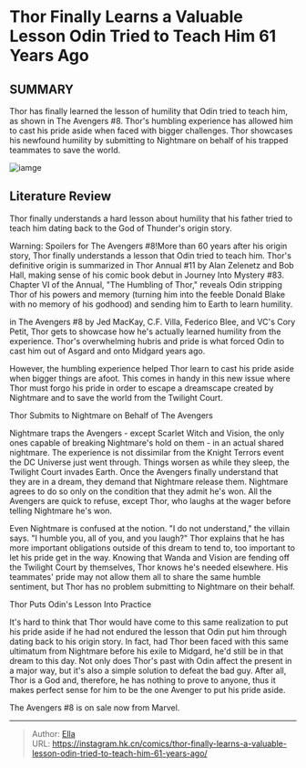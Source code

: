 # Thor Finally Learns a Valuable Lesson Odin Tried to Teach Him 61 Years Ago


## SUMMARY 



  Thor has finally learned the lesson of humility that Odin tried to teach him, as shown in The Avengers #8.   Thor&#39;s humbling experience has allowed him to cast his pride aside when faced with bigger challenges.   Thor showcases his newfound humility by submitting to Nightmare on behalf of his trapped teammates to save the world.  

![iamge](https://static1.srcdn.com/wordpress/wp-content/uploads/2023/06/thor-marvel-purpose-explained.jpg)

## Literature Review

Thor finally understands a hard lesson about humility that his father tried to teach him dating back to the God of Thunder&#39;s origin story. 




Warning: Spoilers for The Avengers #8!More than 60 years after his origin story, Thor finally understands a lesson that Odin tried to teach him. Thor&#39;s definitive origin is summarized in Thor Annual #11 by Alan Zelenetz and Bob Hall, making sense of his comic book debut in Journey Into Mystery #83. Chapter VI of the Annual, &#34;The Humbling of Thor,&#34; reveals Odin stripping Thor of his powers and memory (turning him into the feeble Donald Blake with no memory of his godhood) and sending him to Earth to learn humility.




in The Avengers #8 by Jed MacKay, C.F. Villa, Federico Blee, and VC&#39;s Cory Petit, Thor gets to showcase how he&#39;s actually learned humility from the experience. Thor&#39;s overwhelming hubris and pride is what forced Odin to cast him out of Asgard and onto Midgard years ago.

          

However, the humbling experience helped Thor learn to cast his pride aside when bigger things are afoot. This comes in handy in this new issue where Thor must forgo his pride in order to escape a dreamscape created by Nightmare and to save the world from the Twilight Court.


 Thor Submits to Nightmare on Behalf of The Avengers 
          




Nightmare traps the Avengers - except Scarlet Witch and Vision, the only ones capable of breaking Nightmare&#39;s hold on them - in an actual shared nightmare. The experience is not dissimilar from the Knight Terrors event the DC Universe just went through. Things worsen as while they sleep, the Twilight Court invades Earth. Once the Avengers finally understand that they are in a dream, they demand that Nightmare release them. Nightmare agrees to do so only on the condition that they admit he&#39;s won. All the Avengers are quick to refuse, except Thor, who laughs at the wager before telling Nightmare he&#39;s won.

Even Nightmare is confused at the notion. &#34;I do not understand,&#34; the villain says. &#34;I humble you, all of you, and you laugh?&#34; Thor explains that he has more important obligations outside of this dream to tend to, too important to let his pride get in the way. Knowing that Wanda and Vision are fending off the Twilight Court by themselves, Thor knows he&#39;s needed elsewhere. His teammates&#39; pride may not allow them all to share the same humble sentiment, but Thor has no problem submitting to Nightmare on their behalf.






 Thor Puts Odin&#39;s Lesson Into Practice 
          

It&#39;s hard to think that Thor would have come to this same realization to put his pride aside if he had not endured the lesson that Odin put him through dating back to his origin story. In fact, had Thor been faced with this same ultimatum from Nightmare before his exile to Midgard, he&#39;d still be in that dream to this day. Not only does Thor&#39;s past with Odin affect the present in a major way, but it&#39;s also a simple solution to defeat the bad guy. After all, Thor is a God and, therefore, he has nothing to prove to anyone, thus it makes perfect sense for him to be the one Avenger to put his pride aside.



The Avengers #8 is on sale now from Marvel.








---

> Author: [Ella](https://instagram.hk.cn/)  
> URL: https://instagram.hk.cn/comics/thor-finally-learns-a-valuable-lesson-odin-tried-to-teach-him-61-years-ago/  

